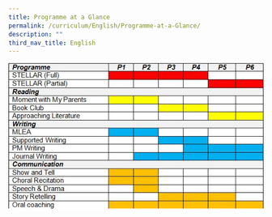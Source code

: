 ```yaml
---
title: Programme at a Glance
permalink: /curriculum/English/Programme-at-a-Glance/
description: ""
third_nav_title: English
---
```

![](/images/EL_Table.jpeg)